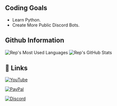 
## Coding Goals

- Learn Python.
- Create More Public Discord Bots.


## Github Information
<img align="center" alt="Rep's Most Used Languages" src="https://github-readme-stats.vercel.app/api/top-langs/?username=RepGraphics&title_color=fff&icon_color=79ff97&text_color=9f9f9f&bg_color=151515" />
<img align="center" alt="Rep's GitHub Stats" src="https://github-readme-stats.vercel.app/api/?username=RepGraphics&show_icons=true&title_color=fff&icon_color=79ff97&text_color=9f9f9f&bg_color=151515" />

## 🔗 Links
[![YouTube](https://img.shields.io/youtube/channel/subscribers/UCVlqnigRMu-OkQ4Xf5YDrrA?label=Subscribe&logo=youtube&style=for-the-badge)](https://www.youtube.com/channel/UCVlqnigRMu-OkQ4Xf5YDrrA)

[![PayPal](https://img.shields.io/badge/PayPal-Donate-blue?style=for-the-badge&logo=paypal)](https://paypal.me/repgraphics?country.x=GB&locale.x=en_GB)

[![Discord](https://img.shields.io/discord/812467944420409355?color=blueviolet&label=Discord&logo=discord&logoColor=white&style=for-the-badge)](https://discord.gg/GwJKw7KP9J)
